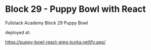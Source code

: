 # Block 29 - Puppy Bowl with React

Fullstack Academy Block 29 Puppy Bowl

deployed at: 

https://puppy-bowl-react-greg-kurka.netlify.app/
